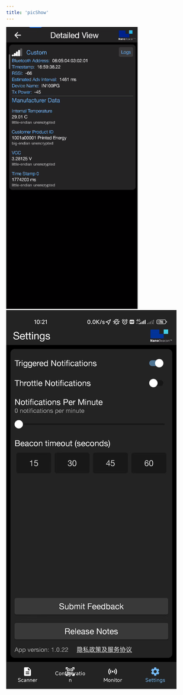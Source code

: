 ```yaml
---
title: 'picShow'
---
```

![](/images/sample.png)
![](https://raw.githubusercontent.com/InPlay-Inc/inplay-inc.github.io/main/static/images/4_1920.png)